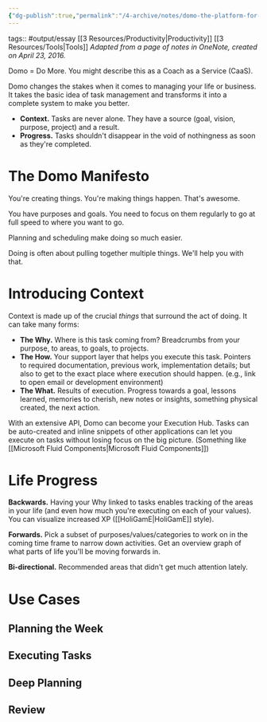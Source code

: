 ```yaml
---
{"dg-publish":true,"permalink":"/4-archive/notes/domo-the-platform-for-doing/"}
---
```


tags:: #output/essay [[3 Resources/Productivity\|Productivity]] [[3 Resources/Tools\|Tools]]
*Adapted from a page of notes in OneNote, created on April 23, 2016.*

Domo = Do More.
You might describe this as a Coach as a Service (CaaS).

Domo changes the stakes when it comes to managing your life or business. It takes the basic idea of task management and transforms it into a complete system to make you better.

- **Context.** Tasks are never alone. They have a source (goal, vision, purpose, project) and a result.
- **Progress.** Tasks shouldn't disappear in the void of nothingness as soon as they're completed.

# The Domo Manifesto
You're creating things. You're making things happen. That's awesome.

You have purposes and goals. You need to focus on them regularly to go at full speed to where you want to go.

Planning and scheduling make doing so much easier.

Doing is often about pulling together multiple things. We'll help you with that.

# Introducing Context
Context is made up of the crucial *things* that surround the act of doing. It can take many forms:

- **The Why.** Where is this task coming from? Breadcrumbs from your purpose, to areas, to goals, to projects.
- **The How.** Your support layer that helps you execute this task. Pointers to required documentation, previous work, implementation details; but also to get to the exact place where execution should happen. (e.g., link to open email or development environment)
- **The What.** Results of execution. Progress towards a goal, lessons learned, memories to cherish, new notes or insights, something physical created, the next action.

With an extensive API, Domo can become your Execution Hub. Tasks can be auto-created and inline snippets of other applications can let you execute on tasks without losing focus on the big picture. (Something like [[Microsoft Fluid Components\|Microsoft Fluid Components]])

# Life Progress
**Backwards.** Having your Why linked to tasks enables tracking of the areas in your life (and even how much you're executing on each of your values). You can visualize increased XP ([[HoliGamE\|HoliGamE]] style).

**Forwards.** Pick a subset of purposes/values/categories to work on in the coming time frame to narrow down activities. Get an overview graph of what parts of life you'll be moving forwards in.

**Bi-directional.** Recommended areas that didn't get much attention lately.

# Use Cases
## Planning the Week
## Executing Tasks
## Deep Planning
## Review
